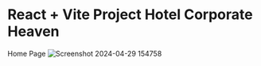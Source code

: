 # React + Vite Project Hotel Corporate Heaven
Home Page
![Screenshot 2024-04-29 154758](https://github.com/Preamerboy/Hotel-Corporate-Heaven-client/assets/102614197/ce3f795b-e265-4cd1-86c3-0208ca94b7f6)




